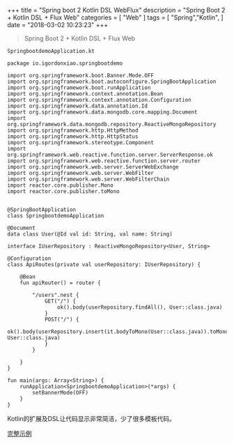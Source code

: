 +++
title = "Spring boot 2 Kotlin DSL WebFlux"
description = "Spring Boot 2 + Kotlin DSL + Flux Web"
categories = [
    "Web"
]
tags = [
    "Spring","Kotlin",
]
date = "2018-03-02 10:23:23"
+++
> Spring Boot 2 + Kotlin DSL + Flux Web

`SpringbootdemoApplication.kt`

```shell
package io.igordonxiao.springbootdemo

import org.springframework.boot.Banner.Mode.OFF
import org.springframework.boot.autoconfigure.SpringBootApplication
import org.springframework.boot.runApplication
import org.springframework.context.annotation.Bean
import org.springframework.context.annotation.Configuration
import org.springframework.data.annotation.Id
import org.springframework.data.mongodb.core.mapping.Document
import org.springframework.data.mongodb.repository.ReactiveMongoRepository
import org.springframework.http.HttpMethod
import org.springframework.http.HttpStatus
import org.springframework.stereotype.Component
import org.springframework.web.reactive.function.server.ServerResponse.ok
import org.springframework.web.reactive.function.server.router
import org.springframework.web.server.ServerWebExchange
import org.springframework.web.server.WebFilter
import org.springframework.web.server.WebFilterChain
import reactor.core.publisher.Mono
import reactor.core.publisher.toMono


@SpringBootApplication
class SpringbootdemoApplication

@Document
data class User(@Id val id: String, val name: String)

interface IUserRepository : ReactiveMongoRepository<User, String>

@Configuration
class ApiRoutes(private val userRepository: IUserRepository) {

    @Bean
    fun apiRouter() = router {

        "/users".nest {
            GET("/") {
                ok().body(userRepository.findAll(), User::class.java)
            }
            POST("/") {
                ok().body(userRepository.insert(it.bodyToMono(User::class.java)).toMono(), User::class.java)
            }
        }

    }
}

fun main(args: Array<String>) {
    runApplication<SpringbootdemoApplication>(*args) {
        setBannerMode(OFF)
    }
}

```
Kotlin的扩展及DSL让代码显示非常简洁，少了很多模板代码。

[完整示例](https://github.com/igordonxiao/springboot2demo)
